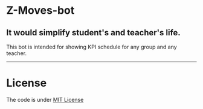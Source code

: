 # Z-Moves-bot


## It would simplify student's and teacher's life.
This bot is intended for showing KPI schedule for any group and any teacher. 
<hr>

# License
The code is under [MIT License](https://github.com/danilos1/z-moves-bot/blob/main/LICENSE)
